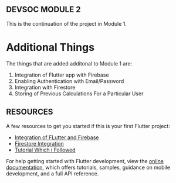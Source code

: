 ## DEVSOC MODULE 2

This is the continuation of the project in Module 1.

# Additional Things
The things that are added additonal to Module 1 are:
1. Integration of Flutter app with Firebase
2. Enabling Authentication with Email/Password
3. Integration with Firestore
4. Storing of Previous Calculations For a Particular User

## RESOURCES

A few resources to get you started if this is your first Flutter project:

- [Integration of FLutter and Firebase]([https://docs.flutter.dev/get-started/codelab](https://firebase.google.com/docs/flutter/setup))
- [Firestore Integration]([https://docs.flutter.dev/cookbook](https://firebase.google.com/docs/firestore/quickstart))
- [Tutorial Which i Followed](https://www.youtube.com/playlist?list=PL4cUxeGkcC9j--TKIdkb3ISfRbJeJYQwC)

For help getting started with Flutter development, view the
[online documentation](https://docs.flutter.dev/), which offers tutorials,
samples, guidance on mobile development, and a full API reference.
